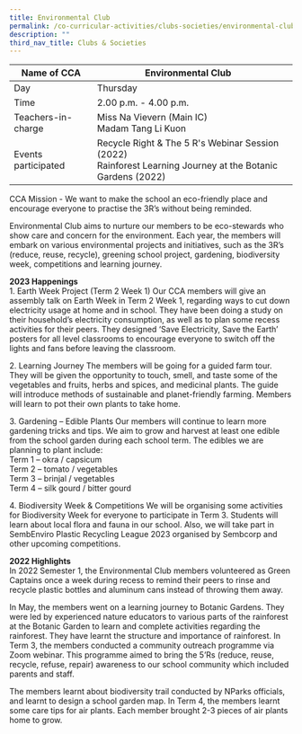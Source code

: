 ```yaml
---
title: Environmental Club
permalink: /co-curricular-activities/clubs-societies/environmental-club/
description: ""
third_nav_title: Clubs & Societies
---
```

|Name of CCA|Environmental Club|  |
| -------- | ------- | --------------- |
|Day | Thursday | 
| Time |2.00 p.m. - 4.00 p.m. 
|Teachers-in-charge |Miss Na Vievern (Main IC)<br>Madam Tang Li Kuon
|Events participated    |Recycle Right & The 5 R's Webinar Session (2022)<br>Rainforest Learning Journey at the Botanic Gardens (2022)

<p style="box-sizing: inherit; font-size: 1em;">CCA Mission - We want to make the school an eco-friendly place and encourage everyone to practise the 3R’s without being reminded.

Environmental Club aims to nurture our members to be eco-stewards who show care and concern for the environment. Each year, the members will embark on various environmental projects and initiatives, such as the 3R’s (reduce, reuse, recycle), greening school project, gardening, biodiversity week, competitions and learning journey. </p>


<p style="box-sizing: inherit; font-size: 1em;"><strong>2023 Happenings<br></strong>
1. Earth Week Project (Term 2 Week 1)
Our CCA members will give an assembly talk on Earth Week in Term 2 Week 1, regarding ways to cut down electricity usage at home and in school. They have been doing a study on their household’s electricity consumption, as well as to plan some recess activities for their peers. They designed ‘Save Electricity, Save the Earth’ posters for all level classrooms to encourage everyone to switch off the lights and fans before leaving the classroom.</p>

<p style="box-sizing: inherit; font-size: 1em;">2. Learning Journey
The members will be going for a guided farm tour. They will be given the opportunity to touch, smell, and taste some of the vegetables and fruits, herbs and spices, and medicinal plants. The guide will introduce methods of sustainable and planet-friendly farming. Members will learn to pot their own plants to take home.
</p>
<p style="box-sizing: inherit; font-size: 1em;">3. Gardening – Edible Plants
Our members will continue to learn more gardening tricks and tips. We aim to grow and harvest at least one edible from the school garden during each school term. The edibles we are planning to plant include:<br>
Term 1 – okra / capsicum<br>
Term 2 – tomato / vegetables <br>
Term 3 – brinjal / vegetables<br>
Term 4 – silk gourd / bitter gourd
</p>
<p style="box-sizing: inherit; font-size: 1em;">4. Biodiversity Week & Competitions
We will be organising some activities for Biodiversity Week for everyone to participate in Term 3. Students will learn about local flora and fauna in our school. Also, we will take part in SembEnviro Plastic Recycling League 2023 organised by Sembcorp and other upcoming competitions. </p>
<p style="box-sizing: inherit; font-size: 1em;"><strong>2022 Highlights<br></strong>
In 2022 Semester 1, the Environmental Club members volunteered as Green Captains once a week during recess to remind their peers to rinse and recycle plastic bottles and aluminum cans instead of throwing them away.

In May, the members went on a learning journey to Botanic Gardens. They were led by experienced nature educators to various parts of the rainforest at the Botanic Garden to learn and complete activities regarding the rainforest. They have learnt the structure and importance of rainforest.
In Term 3, the members conducted a community outreach programme via Zoom webinar. This programme aimed to bring the 5’Rs (reduce, reuse, recycle, refuse, repair) awareness to our school community which included parents and staff. <br>

The members learnt about biodiversity trail conducted by NParks officials, and learnt to design a school garden map. In Term 4, the members learnt some care tips for air plants. Each member brought 2-3 pieces of air plants home to grow.
</p>